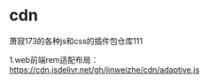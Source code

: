 # cdn
萧寂173的各种js和css的插件包仓库111

1.web前端rem适配布局： https://cdn.jsdelivr.net/gh/jinweizhe/cdn/adaptive.js
